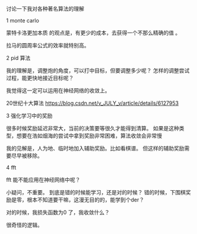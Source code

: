 

讨论一下我对各种著名算法的理解 


1   monte carlo

蒙特卡洛更加本质 的观点是，有更少的成本，去获得一个不那么精确的值 。


拉马的圆周率公式的效率就特别高。


2   pid 算法

我的理解是，调整炮的角度，可以打中目标，但要调整多少呢？
怎样的调整尝试过程，能更快地接近目标呢？


我觉得这一定可以运用在神经网络的收敛上。



20世纪十大算法
https://blog.csdn.net/v_JULY_v/article/details/6127953




3 强化学习中的奖励

很多时候奖励延迟非常大，当前的决策要等很久才能得到清算。
如果是这种类型，想要在浩如烟海的尝试中拿到奖励非常困难，算法收敛会非常慢

我的见解是，人为地、临时地加入辅助奖励。比如看棋谱。
但这样的辅助奖励需要尽早被移除。



4   fft

fft 能不能应用在神经网络中呢？




小疑问，不重要。
到底是错的时候能学习，还是对的时候？
错的时候，下围棋奖励是零，根本不知道要干嘛，这漫无目的的，能学到个der？

对的时候，我损失函数为0 了，我收敛什么？

很奇怪的逻辑。



